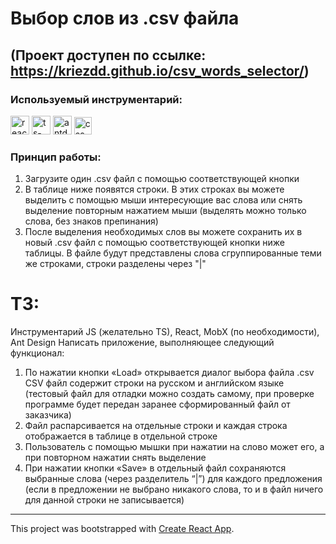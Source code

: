 # Выбор слов из .csv файла

## (Проект доступен по ссылке: https://kriezdd.github.io/csv_words_selector/)

### Используемый инструментарий:
<p>
  <img src="https://upload.wikimedia.org/wikipedia/commons/4/47/React.svg" alt="react-logo" width="30"/>
  <img src="https://upload.wikimedia.org/wikipedia/commons/4/4c/Typescript_logo_2020.svg" alt="ts-logo" width="30"/>
  <img src="https://static-00.iconduck.com/assets.00/ant-design-icon-512x512-xbdsnx83.png" alt="antd-logo" width="30"/>
  <img src="https://upload.wikimedia.org/wikipedia/commons/thumb/d/d5/CSS3_logo_and_wordmark.svg/640px-CSS3_logo_and_wordmark.svg.png" alt="css-logo" width="28"/> 
</p>

### Принцип работы:
1) Загрузите один .csv файл с помощью соответствующей кнопки
2) В таблице ниже появятся строки. В этих строках вы можете выделить с помощью мыши интересующие вас слова или снять выделение повторным нажатием мыши (выделять можно только слова, без знаков препинания)
3) После выделения необходимых слов вы можете сохранить их в новый .csv файл с помощью соответствующей кнопки ниже таблицы. В файле будут представлены слова сгруппированные теми же строками, строки разделены через "|" 

# ТЗ: 
Инструментарий JS (желательно TS), React, MobX (по необходимости), Ant Design
Написать приложение, выполняющее следующий функционал:
1) По нажатии кнопки «Load» открывается диалог выбора файла .csv
CSV файл содержит строки на русском и английском языке (тестовый файл для отладки
можно создать самому, при проверке программе будет передан заранее сформированный
файл от заказчика)
2) Файл распарсивается на отдельные строки и каждая строка отображается в таблице в
отдельной строке
3) Пользователь с помощью мышки при нажатии на слово может его, а при повторном
нажатии снять выделение
4) При нажатии кнопки «Save» в отдельный файл сохраняются выбранные слова (через
разделитель “|”) для каждого предложения (если в предложении не выбрано никакого
слова, то и в файл ничего для данной строки не записывается)

---

This project was bootstrapped with [Create React App](https://github.com/facebook/create-react-app).
